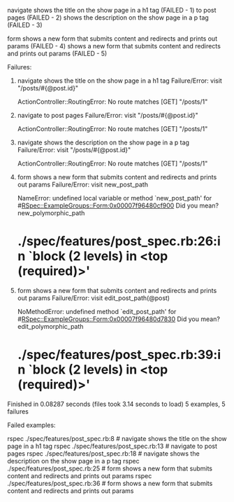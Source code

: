 
navigate
  shows the title on the show page in a h1 tag (FAILED - 1)
  to post pages (FAILED - 2)
  shows the description on the show page in a p tag (FAILED - 3)

form
  shows a new form that submits content and redirects and prints out params (FAILED - 4)
  shows a new form that submits content and redirects and prints out params (FAILED - 5)

Failures:

  1) navigate shows the title on the show page in a h1 tag
     Failure/Error: visit "/posts/#{@post.id}"
     
     ActionController::RoutingError:
       No route matches [GET] "/posts/1"
 
  2) navigate to post pages
     Failure/Error: visit "/posts/#{@post.id}"
     
     ActionController::RoutingError:
       No route matches [GET] "/posts/1"
 
  3) navigate shows the description on the show page in a p tag
     Failure/Error: visit "/posts/#{@post.id}"
     
     ActionController::RoutingError:
       No route matches [GET] "/posts/1"

  4) form shows a new form that submits content and redirects and prints out params
     Failure/Error: visit new_post_path
     
     NameError:
       undefined local variable or method `new_post_path' for #<RSpec::ExampleGroups::Form:0x00007f96480cf900>
       Did you mean?  new_polymorphic_path
     # ./spec/features/post_spec.rb:26:in `block (2 levels) in <top (required)>'

  5) form shows a new form that submits content and redirects and prints out params
     Failure/Error: visit edit_post_path(@post)
     
     NoMethodError:
       undefined method `edit_post_path' for #<RSpec::ExampleGroups::Form:0x00007f96480d7830>
       Did you mean?  edit_polymorphic_path
     # ./spec/features/post_spec.rb:39:in `block (2 levels) in <top (required)>'

Finished in 0.08287 seconds (files took 3.14 seconds to load)
5 examples, 5 failures

Failed examples:

rspec ./spec/features/post_spec.rb:8 # navigate shows the title on the show page in a h1 tag
rspec ./spec/features/post_spec.rb:13 # navigate to post pages
rspec ./spec/features/post_spec.rb:18 # navigate shows the description on the show page in a p tag
rspec ./spec/features/post_spec.rb:25 # form shows a new form that submits content and redirects and prints out params
rspec ./spec/features/post_spec.rb:36 # form shows a new form that submits content and redirects and prints out params